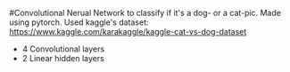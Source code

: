 #Convolutional Nerual Network to classify if it's a dog- or a cat-pic.
Made using pytorch. Used kaggle's dataset: https://www.kaggle.com/karakaggle/kaggle-cat-vs-dog-dataset 
* 4 Convolutional layers
* 2 Linear hidden layers
